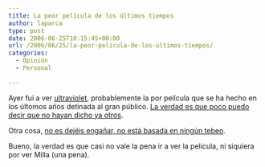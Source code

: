 ```yaml
---
title: La peor película de los últimos tiempos
author: laparca
type: post
date: 2006-06-25T10:15:45+00:00
url: /2006/06/25/la-peor-pelicula-de-los-ultimos-tiempos/
categories:
  - Opinión
  - Personal

---
```

Ayer fui a ver <a target="_blank" title="la peor película" href="http://www.sonypictures.com/homevideo/ultraviolet/index.html">ultraviolet</a>, probablemente la por película que se ha hecho en los últomos años detinada al gran público. <a target="_blank" title="Dicho por La Petite sobre ultraviolet" href="http://www.lapetiteclaudine.com/archives/008351.html">La verdad es que poco puedo decir que no hayan dicho ya otros</a>.

Otra cosa, <a target="_blank" title="Aunque muchos lo piensen, ultraviolet no está basada en un tebeo" href="http://movies.monstersandcritics.com/reviews/article_1135986.php">no es dejéis engañar, no está basada en ningún tebeo</a>.

Bueno, la verdad es que casi no vale la pena ir a ver la película, ni siquiera por ver Milla (una pena).